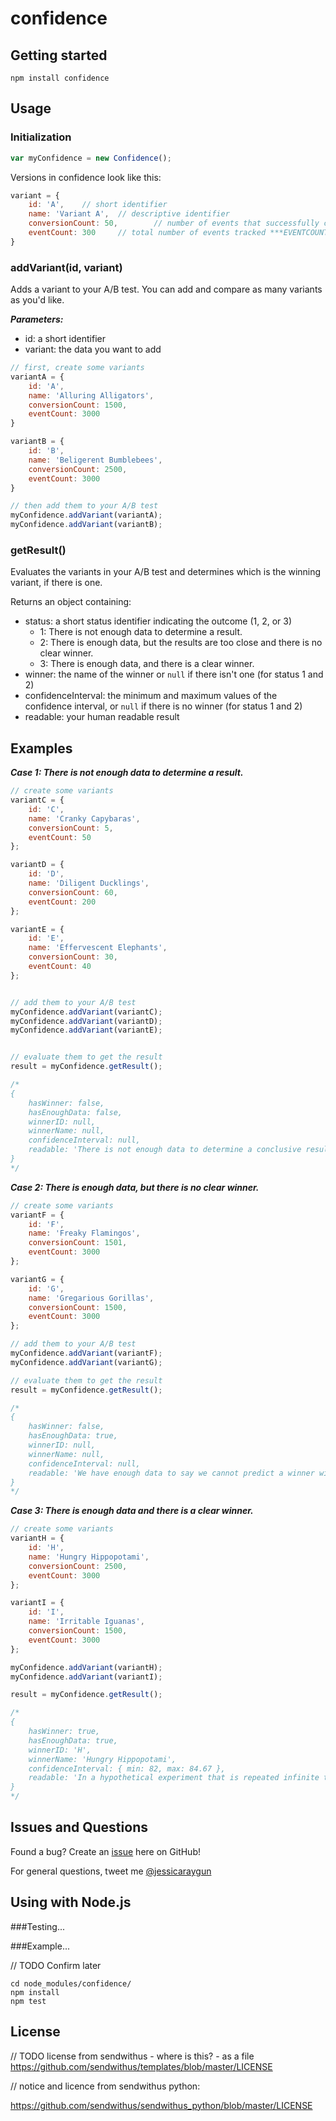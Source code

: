 confidence
=======

## Getting started

```
npm install confidence
```

## Usage

### Initialization

``` js
var myConfidence = new Confidence();
```

Versions in confidence look like this:

``` js
variant = {
	id: 'A',	// short identifier
	name: 'Variant A',	// descriptive identifier
	conversionCount: 50,		// number of events that successfully converted *** CONVERSIONCOUNT
	eventCount: 300 	// total number of events tracked ***EVENTCOUNT
}
```

### addVariant(id, variant)

Adds a variant to your A/B test. You can add and compare as many variants as you'd like.

***Parameters:***

 - id: a short identifier
 - variant: the data you want to add

``` js
// first, create some variants
variantA = {
	id: 'A',
	name: 'Alluring Alligators',
	conversionCount: 1500,
	eventCount: 3000
}

variantB = {
	id: 'B',
	name: 'Beligerent Bumblebees',
	conversionCount: 2500,
	eventCount: 3000
}

// then add them to your A/B test
myConfidence.addVariant(variantA);
myConfidence.addVariant(variantB);

```

### getResult()

Evaluates the variants in your A/B test and determines which is the winning variant, if there is one.

Returns an object containing:

 - status: a short status identifier indicating the outcome (1, 2, or 3)
   - 1: There is not enough data to determine a result.
   - 2: There is enough data, but the results are too close and there is no clear winner.
   - 3: There is enough data, and there is a clear winner.
 - winner: the name of the winner or `null` if there isn't one (for status 1 and 2)
 - confidenceInterval: the minimum and maximum values of the confidence interval, or `null` if there is no winner (for status 1 and 2)
 - readable: your human readable result

## Examples

***Case 1: There is not enough data to determine a result.***

``` js
// create some variants
variantC = {
	id: 'C',
	name: 'Cranky Capybaras',
	conversionCount: 5,
	eventCount: 50
};

variantD = {
	id: 'D',
	name: 'Diligent Ducklings',
	conversionCount: 60,
	eventCount: 200
};

variantE = {
	id: 'E',
	name: 'Effervescent Elephants',
	conversionCount: 30,
	eventCount: 40
};


// add them to your A/B test
myConfidence.addVariant(variantC);
myConfidence.addVariant(variantD);
myConfidence.addVariant(variantE);


// evaluate them to get the result
result = myConfidence.getResult();

/*
{
	hasWinner: false,
	hasEnoughData: false,
	winnerID: null,
	winnerName: null,
	confidenceInterval: null,
	readable: 'There is not enough data to determine a conclusive result.'
}
*/
```

***Case 2: There is enough data, but there is no clear winner.***

``` js
// create some variants
variantF = {
	id: 'F',
	name: 'Freaky Flamingos',
	conversionCount: 1501,
	eventCount: 3000
};

variantG = {
	id: 'G',
	name: 'Gregarious Gorillas',
	conversionCount: 1500,
	eventCount: 3000
};

// add them to your A/B test
myConfidence.addVariant(variantF);
myConfidence.addVariant(variantG);

// evaluate them to get the result
result = myConfidence.getResult();

/*
{
	hasWinner: false,
	hasEnoughData: true,
	winnerID: null,
	winnerName: null,
	confidenceInterval: null,
	readable: 'We have enough data to say we cannot predict a winner with 95% certainty.'
}
*/
```

***Case 3: There is enough data and there is a clear winner.***

``` js
// create some variants
variantH = {
	id: 'H',
	name: 'Hungry Hippopotami',
	conversionCount: 2500,
	eventCount: 3000
};

variantI = {
	id: 'I',
	name: 'Irritable Iguanas',
	conversionCount: 1500,
	eventCount: 3000
};

myConfidence.addVariant(variantH);
myConfidence.addVariant(variantI);

result = myConfidence.getResult();

/*
{
	hasWinner: true,
	hasEnoughData: true,
	winnerID: 'H',
	winnerName: 'Hungry Hippopotami',
	confidenceInterval: { min: 82, max: 84.67 },
	readable: 'In a hypothetical experiment that is repeated infinite times, the average rate of the "Hungry Hippopotami" variant will fall between 82% and 84.67%, 95% of the time'
}
*/
```

## Issues and Questions

Found a bug? Create an [issue](https://github.com/sendwithus/confidence/issues) here on GitHub!

For general questions, tweet me [@jessicaraygun](https://twitter.com/jessicaraygun)

## Using with Node.js

###Testing...

###Example...

// TODO Confirm later

```
cd node_modules/confidence/
npm install
npm test
```
## License

// TODO license from sendwithus - where is this? - as a file
https://github.com/sendwithus/templates/blob/master/LICENSE

// notice and licence from sendwithus python:

https://github.com/sendwithus/sendwithus_python/blob/master/LICENSE
